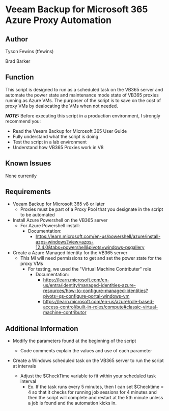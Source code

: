# Veeam Backup for Microsoft 365 Azure Proxy Automation

## Author

Tyson Fewins (tfewins)

Brad Barker 

## Function

This script is designed to run as a scheduled task on the VB365 server and automate the power state and maintenance mode state of VB365 proxies running as Azure VMs. The purposer of the script is to save on the cost of proxy VMs by dealocating the VMs when not needed. 

***NOTE:*** Before executing this script in a production environment, I strongly recommend you:

* Read the Veeam Backup for Microsoft 365 User Guide
* Fully understand what the script is doing
* Test the script in a lab environment
* Understand how VB365 Proxies work in V8

## Known Issues

None currently

## Requirements

* Veeam Backup for Microsoft 365 v8 or later
  * Proxies must be part of a Proxy Pool that you designate in the script to be automated
* Install Azure Powershell on the VB365 server
  * For Azure Powershell install:
    * Documentation:
	  * https://learn.microsoft.com/en-us/powershell/azure/install-azps-windows?view=azps-12.4.0&tabs=powershell&pivots=windows-psgallery
* Create a Azure Managed Identity for the VB365 server
  * This MI will need permissions to get and set the power state for the proxy VMs
    * For testing, we used the "Virtual Machine Contributer" role
    	* Documentation:
    		* https://learn.microsoft.com/en-us/entra/identity/managed-identities-azure-resources/how-to-configure-managed-identities?pivots=qs-configure-portal-windows-vm
    		* https://learn.microsoft.com/en-us/azure/role-based-access-control/built-in-roles/compute#classic-virtual-machine-contributor

## Additional Information

* Modify the parameters found at the beginning of the script
  * Code comments explain the values and use of each parameter

* Create a Windows scheduled task on the VB365 server to run the script at intervals
  * Adjust the $CheckTime variable to fit within your scheduled task interval
    * Ex. If the task runs every 5 minutes, then I can set $Checktime = 4 so that it checks for running job sessions for 4 minutes and then the script will complete and restart at the 5th minute unless a job is found and the automation kicks in. 
